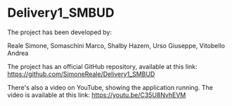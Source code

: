 # Delivery1_SMBUD

The project has been developed by:

Reale Simone, Somaschini Marco, Shalby Hazem, Urso Giuseppe, Vitobello Andrea

The project has an official GitHub repository, available at this link: https://github.com/SimoneReale/Delivery1_SMBUD

There's also a video on YouTube, showing the application running. The video is available at this link: https://youtu.be/C35U8NvhEVM
